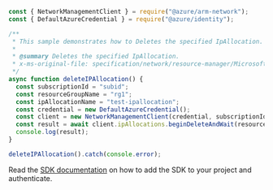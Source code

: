 ```javascript
const { NetworkManagementClient } = require("@azure/arm-network");
const { DefaultAzureCredential } = require("@azure/identity");

/**
 * This sample demonstrates how to Deletes the specified IpAllocation.
 *
 * @summary Deletes the specified IpAllocation.
 * x-ms-original-file: specification/network/resource-manager/Microsoft.Network/stable/2021-08-01/examples/IpAllocationDelete.json
 */
async function deleteIPAllocation() {
  const subscriptionId = "subid";
  const resourceGroupName = "rg1";
  const ipAllocationName = "test-ipallocation";
  const credential = new DefaultAzureCredential();
  const client = new NetworkManagementClient(credential, subscriptionId);
  const result = await client.ipAllocations.beginDeleteAndWait(resourceGroupName, ipAllocationName);
  console.log(result);
}

deleteIPAllocation().catch(console.error);
```

Read the [SDK documentation](https://github.com/Azure/azure-sdk-for-js/blob/%40azure%2Farm-network_28.0.0/sdk/network/arm-network/README.md) on how to add the SDK to your project and authenticate.
